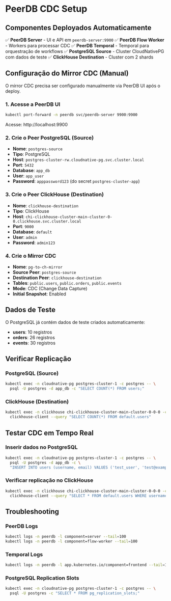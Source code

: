 # PeerDB CDC Setup

## Componentes Deployados Automaticamente

✅ **PeerDB Server** - UI e API em `peerdb-server:9900`
✅ **PeerDB Flow Worker** - Workers para processar CDC
✅ **PeerDB Temporal** - Temporal para orquestração de workflows
✅ **PostgreSQL Source** - Cluster CloudNativePG com dados de teste
✅ **ClickHouse Destination** - Cluster com 2 shards

## Configuração do Mirror CDC (Manual)

O mirror CDC precisa ser configurado manualmente via PeerDB UI após o deploy.

### 1. Acesse a PeerDB UI

```bash
kubectl port-forward -n peerdb svc/peerdb-server 9900:9900
```

Acesse: http://localhost:9900

### 2. Crie o Peer PostgreSQL (Source)

- **Nome**: `postgres-source`
- **Tipo**: PostgreSQL
- **Host**: `postgres-cluster-rw.cloudnative-pg.svc.cluster.local`
- **Port**: `5432`
- **Database**: `app_db`
- **User**: `app_user`
- **Password**: `apppassword123` (do secret `postgres-cluster-app`)

### 3. Crie o Peer ClickHouse (Destination)

- **Nome**: `clickhouse-destination`
- **Tipo**: ClickHouse
- **Host**: `chi-clickhouse-cluster-main-cluster-0-0.clickhouse.svc.cluster.local`
- **Port**: `9000`
- **Database**: `default`
- **User**: `admin`
- **Password**: `admin123`

### 4. Crie o Mirror CDC

- **Nome**: `pg-to-ch-mirror`
- **Source Peer**: `postgres-source`
- **Destination Peer**: `clickhouse-destination`
- **Tables**: `public.users`, `public.orders`, `public.events`
- **Mode**: CDC (Change Data Capture)
- **Initial Snapshot**: Enabled

## Dados de Teste

O PostgreSQL já contém dados de teste criados automaticamente:

- **users**: 10 registros
- **orders**: 26 registros
- **events**: 30 registros

## Verificar Replicação

### PostgreSQL (Source)

```bash
kubectl exec -n cloudnative-pg postgres-cluster-1 -c postgres -- \
  psql -U postgres -d app_db -c "SELECT COUNT(*) FROM users;"
```

### ClickHouse (Destination)

```bash
kubectl exec -n clickhouse chi-clickhouse-cluster-main-cluster-0-0-0 -c clickhouse -- \
  clickhouse-client --query "SELECT COUNT(*) FROM default.users"
```

## Testar CDC em Tempo Real

### Inserir dados no PostgreSQL

```bash
kubectl exec -n cloudnative-pg postgres-cluster-1 -c postgres -- \
  psql -U postgres -d app_db -c \
  "INSERT INTO users (username, email) VALUES ('test_user', 'test@example.com');"
```

### Verificar replicação no ClickHouse

```bash
kubectl exec -n clickhouse chi-clickhouse-cluster-main-cluster-0-0-0 -c clickhouse -- \
  clickhouse-client --query "SELECT * FROM default.users WHERE username='test_user'"
```

## Troubleshooting

### PeerDB Logs

```bash
kubectl logs -n peerdb -l component=server --tail=100
kubectl logs -n peerdb -l component=flow-worker --tail=100
```

### Temporal Logs

```bash
kubectl logs -n peerdb -l app.kubernetes.io/component=frontend --tail=100
```

### PostgreSQL Replication Slots

```bash
kubectl exec -n cloudnative-pg postgres-cluster-1 -c postgres -- \
  psql -U postgres -c "SELECT * FROM pg_replication_slots;"
```
